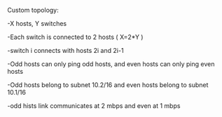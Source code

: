 

Custom topology:


-X hosts, Y switches

-Each switch is connected to 2 hosts ( X=2*Y )

-switch i connects with hosts 2i and 2i-1

-Odd hosts can only ping odd hosts, and even hosts can only ping even hosts

-Odd hosts belong to subnet 10.2/16 and even hosts belong to subnet 10.1/16

-odd hists link communicates at 2 mbps and even at 1 mbps

